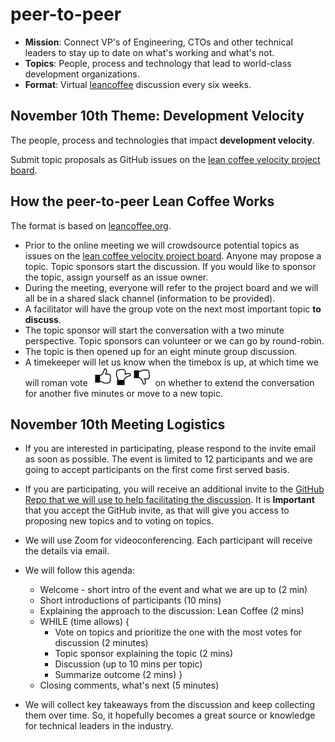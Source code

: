 # peer-to-peer

- **Mission**: Connect VP's of Engineering, CTOs and other technical leaders to stay up to date on what's working and what's not.
- **Topics**: People, process and technology that lead to world-class development organizations.
- **Format**: Virtual [leancoffee](https://leancoffee.org) discussion every six weeks.

## November 10th Theme: Development Velocity

The people, process and technologies that impact **development velocity**.

Submit topic proposals as GitHub issues on the [lean coffee velocity project board](https://github.com/profiq/P2P-Tech-Roundtable/projects/1).

## How the peer-to-peer Lean Coffee Works

The format is based on [leancoffee.org](https://leancoffee.org/).

- Prior to the online meeting we will crowdsource potential topics as issues on the [lean coffee velocity project board](https://github.com/profiq/peer-to-peer/projects/1). Anyone may propose a topic. Topic sponsors start the discussion. If you would like to sponsor the topic, assign yourself as an issue owner.
- During the meeting, everyone will refer to the project board and we will all be in a shared slack channel (information to be provided).
- A facilitator will have the group vote on the next most important topic **to discuss**.
- The topic sponsor will start the conversation with a two minute perspective. Topic sponsors can volunteer or we can go by round-robin.
- The topic is then opened up for an eight minute group discussion.
- A timekeeper will let us know when the timebox is up, at which time we will roman vote ![roman vote](images/roman_vote.png) on whether to extend the conversation for another five minutes or move to a new topic.

## November 10th Meeting Logistics

- If you are interested in participating, please respond to the invite email as soon as possible. The event is limited to 12 participants and we are going to accept participants on the first come first served basis.

- If you are participating, you will receive an additional invite to the [GitHub Repo that we will use to help facilitating the discussion](https://github.com/profiq/peer-to-peer). It is **Important** that you accept the GitHub invite, as that will give you access to proposing new topics and to voting on topics.

- We will use Zoom for videoconferencing. Each participant will receive the details via email.

- We will follow this agenda:
    - Welcome - short intro of the event and what we are up to (2 min)
    - Short introductions of participants (10 mins)
    - Explaining the approach to the discussion: Lean Coffee (2 mins)
    - WHILE (time allows) {
        - Vote on topics and prioritize the one with the most votes for discussion (2 minutes)
        - Topic sponsor explaining the topic (2 mins)
        - Discussion (up to 10 mins per topic)
        - Summarize outcome (2 mins)
      }
    - Closing comments, what's next (5 minutes)
    
-  We will collect key takeaways from the discussion and keep collecting them over time. So, it hopefully becomes a great source or knowledge for technical leaders in the industry.

